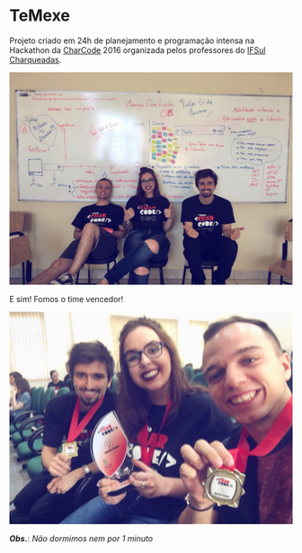 # TeMexe

Projeto criado em 24h de planejamento e programação intensa na Hackathon da [CharCode](http://charcode.tk/) 2016 organizada pelos professores do [IFSul Charqueadas](http://www.ifsul.edu.br/).

![Agile!](cover.jpg)

E sim! Fomos o time vencedor!

![Champions!](champions.jpg)


***Obs.***: *Não dormimos nem por 1 minuto*
